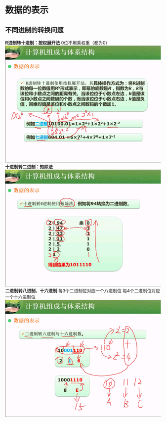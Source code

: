 # 数据的表示
## 不同进制的转换问题
**R进制转十进制：按权展开法**
0位不用乘权重（都为0）
![](/imgs/数据表示.png)
**十进制转二进制：短除法**
![](/imgs/1.2.1-2十进制转二进制.png)
**二进制转八进制、十六进制**
每3个二进制位对应一个八进制位
每4个二进制位对应一个十六进制位
![](/imgs/1.2.1-3二进制转八和十六进制.png)

